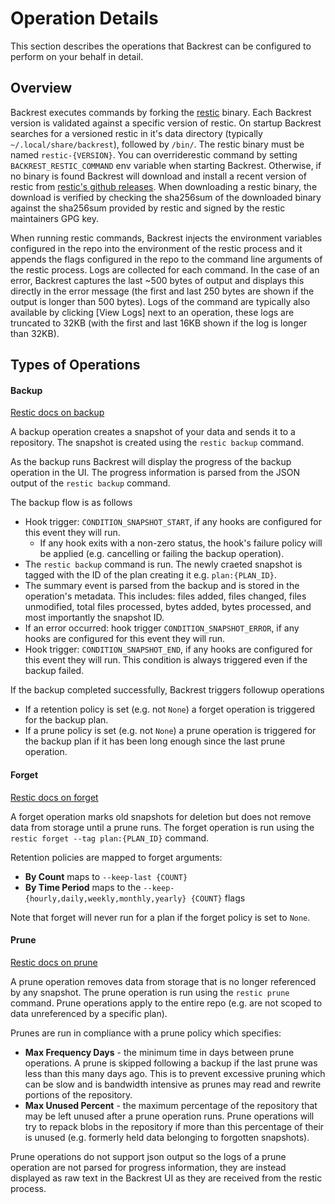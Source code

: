 # Operation Details

This section describes the operations that Backrest can be configured to perform on your behalf in detail.

## Overview

Backrest executes commands by forking the [restic](https://restic.net) binary. Each Backrest version is validated against a specific version of restic. On startup Backrest searches for a versioned restic in it's data directory (typically `~/.local/share/backrest`), followed by `/bin/`. The restic binary must be named `restic-{VERSION}`. You can overriderestic command by setting `BACKREST_RESTIC_COMMAND` env variable when starting Backrest. Otherwise, if no binary is found Backrest will download and install a recent version of restic from [restic's github releases](https://github.com/restic/restic/releases/tag/v0.16.4). When downloading a restic binary, the download is verified by checking the sha256sum of the downloaded binary against the sha256sum provided by restic and signed by the restic maintainers GPG key.

When running restic commands, Backrest injects the environment variables configured in the repo into the environment of the restic process and it appends the flags configured in the repo to the command line arguments of the restic process. Logs are collected for each command. In the case of an error, Backrest captures the last ~500 bytes of output and displays this directly in the error message (the first and last 250 bytes are shown if the output is longer than 500 bytes). Logs of the command are typically also available by clicking \[View Logs\] next to an operation, these logs are truncated to 32KB (with the first and last 16KB shown if the log is longer than 32KB).

## Types of Operations

#### Backup

[Restic docs on backup](https://restic.readthedocs.io/en/latest/040_backup.html)

A backup operation creates a snapshot of your data and sends it to a repository. The snapshot is created using the `restic backup` command.

As the backup runs Backrest will display the progress of the backup operation in the UI. The progress information is parsed from the JSON output of the `restic backup` command.

The backup flow is as follows

- Hook trigger: `CONDITION_SNAPSHOT_START`, if any hooks are configured for this event they will run.
  - If any hook exits with a non-zero status, the hook's failure policy will be applied (e.g. cancelling or failing the backup operation).
- The `restic backup` command is run. The newly craeted snapshot is tagged with the ID of the plan creating it e.g. `plan:{PLAN_ID}`.
- The summary event is parsed from the backup and is stored in the operation's metadata. This includes: files added, files changed, files unmodified, total files processed, bytes added, bytes processed, and most importantly the snapshot ID.
- If an error occurred: hook trigger `CONDITION_SNAPSHOT_ERROR`, if any hooks are configured for this event they will run.
- Hook trigger: `CONDITION_SNAPSHOT_END`, if any hooks are configured for this event they will run. This condition is always triggered even if the backup failed.

If the backup completed successfully, Backrest triggers followup operations

- If a retention policy is set (e.g. not `None`) a forget operation is triggered for the backup plan.
- If a prune policy is set (e.g. not `None`) a prune operation is triggered for the backup plan if it has been long enough since the last prune operation.

#### Forget

[Restic docs on forget](https://restic.readthedocs.io/en/latest/060_forget.html)

A forget operation marks old snapshots for deletion but does not remove data from storage until a prune runs. The forget operation is run using the `restic forget --tag plan:{PLAN_ID}` command.

Retention policies are mapped to forget arguments:

- **By Count** maps to `--keep-last {COUNT}`
- **By Time Period** maps to the `--keep-{hourly,daily,weekly,monthly,yearly} {COUNT}` flags

Note that forget will never run for a plan if the forget policy is set to `None`.

#### Prune

[Restic docs on prune](https://restic.readthedocs.io/en/latest/060_forget.html)

A prune operation removes data from storage that is no longer referenced by any snapshot. The prune operation is run using the `restic prune` command. Prune operations apply to the entire repo (e.g. are not scoped to data unreferenced by a specific plan).

Prunes are run in compliance with a prune policy which specifies:

- **Max Frequency Days** - the minimum time in days between prune operations. A prune is skipped following a backup if the last prune was less than this many days ago. This is to prevent excessive pruning which can be slow and is bandwidth intensive as prunes may read and rewrite portions of the repository.
- **Max Unused Percent** - the maximum percentage of the repository that may be left unused after a prune operation runs. Prune operations will try to repack blobs in the repository if more than this percentage of their is unused (e.g. formerly held data belonging to forgotten snapshots).

Prune operations do not support json output so the logs of a prune operation are not parsed for progress information, they are instead displayed as raw text in the Backrest UI as they are received from the restic process.
